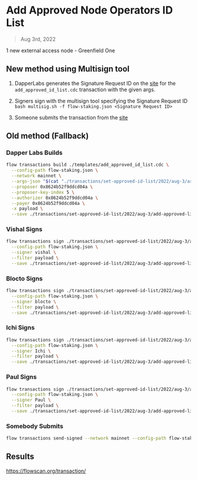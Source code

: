 # Add Approved Node Operators ID List

> Aug 3rd, 2022

1 new external access node - Greenfield One

## New method using Multisign tool

1. DapperLabs generates the Signature Request ID on the [site](https://flow-multisig-git-service-account-onflow.vercel.app/mainnet) for the `add_approved_id_list.cdc` transaction with the given args.

2. Signers sign with the multisign tool specifying the Signature Request ID
   `bash multisig.sh -f flow-staking.json <Signature Request ID>`

3. Someone submits the transaction from the [site](https://flow-multisig-git-service-account-onflow.vercel.app/mainnet)

## Old method (Fallback)

### Dapper Labs Builds

```sh
flow transactions build ./templates/add_approved_id_list.cdc \
  --config-path flow-staking.json \
  --network mainnet \
  --args-json "$(cat "./transactions/set-approved-id-list/2022/aug-3/arguments.json")" \
  --proposer 0x8624b52f9ddcd04a \
  --proposer-key-index 5 \
  --authorizer 0x8624b52f9ddcd04a \
  --payer 0x8624b52f9ddcd04a \
  -x payload \
  --save ./transactions/set-approved-id-list/2022/aug-3/add-approved-list-aug-3-unsigned.rlp
```

### Vishal Signs

```sh
flow transactions sign ./transactions/set-approved-id-list/2022/aug-3/add-approved-list-aug-3-unsigned.rlp \
  --config-path flow-staking.json \
  --signer vishal \
  --filter payload \
  --save ./transactions/set-approved-id-list/2022/aug-3/add-approved-list-aug-3-sig-1.rlp
```

### Blocto Signs

```sh
flow transactions sign ./transactions/set-approved-id-list/2022/aug-3/add-approved-list-aug-3-sig-1.rlp \
  --config-path flow-staking.json \
  --signer blocto \
  --filter payload \
  --save ./transactions/set-approved-id-list/2022/aug-3/add-approved-list-aug-3-sig-2.rlp
```

### Ichi Signs

```sh
flow transactions sign ./transactions/set-approved-id-list/2022/aug-3/add-approved-list-aug-3-sig-2.rlp \
  --config-path flow-staking.json \
  --signer Ichi \
  --filter payload \
  --save ./transactions/set-approved-id-list/2022/aug-3/add-approved-list-aug-3-sig-3.rlp
```

### Paul Signs

```sh
flow transactions sign ./transactions/set-approved-id-list/2022/aug-3/add-approved-list-aug-3-sig-3.rlp \
  --config-path flow-staking.json \
  --signer Paul \
  --filter payload \
  --save ./transactions/set-approved-id-list/2022/aug-3/add-approved-list-aug-3-sig-complete.rlp
```

### Somebody Submits

```sh
flow transactions send-signed --network mainnet --config-path flow-staking.json ./transactions/set-approved-id-list/2022/aug-3/add-approved-list-aug-3-sig-complete.rlp
```

## Results

https://flowscan.org/transaction/
